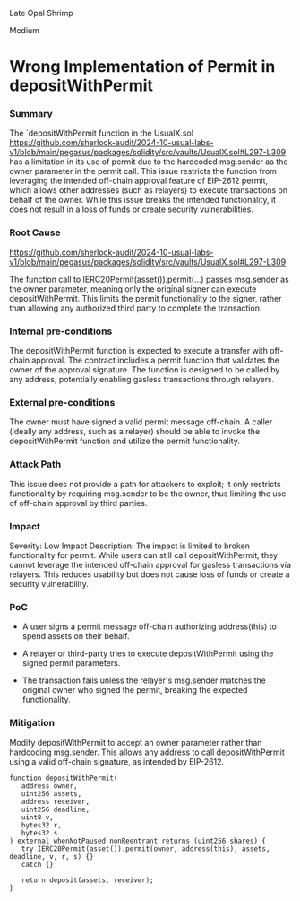 Late Opal Shrimp

Medium

# Wrong Implementation of Permit in depositWithPermit

### Summary

The `depositWithPermit function in the UsualX.sol
https://github.com/sherlock-audit/2024-10-usual-labs-v1/blob/main/pegasus/packages/solidity/src/vaults/UsualX.sol#L297-L309
 has a limitation in its use of permit due to the hardcoded msg.sender as the owner parameter in the permit call. This issue restricts the function from leveraging the intended off-chain approval feature of EIP-2612 permit, which allows other addresses (such as relayers) to execute transactions on behalf of the owner. While this issue breaks the intended functionality, it does not result in a loss of funds or create security vulnerabilities.

### Root Cause

https://github.com/sherlock-audit/2024-10-usual-labs-v1/blob/main/pegasus/packages/solidity/src/vaults/UsualX.sol#L297-L309

The function call to IERC20Permit(asset()).permit(...) passes msg.sender as the owner parameter, meaning only the original signer can execute depositWithPermit. This limits the permit functionality to the signer, rather than allowing any authorized third party to complete the transaction.

### Internal pre-conditions

The depositWithPermit function is expected to execute a transfer with off-chain approval.
The contract includes a permit function that validates the owner of the approval signature.
The function is designed to be called by any address, potentially enabling gasless transactions through relayers.

### External pre-conditions

The owner must have signed a valid permit message off-chain.
A caller (ideally any address, such as a relayer) should be able to invoke the depositWithPermit function and utilize the permit functionality.


### Attack Path

This issue does not provide a path for attackers to exploit; it only restricts functionality by requiring msg.sender to be the owner, thus limiting the use of off-chain approval by third parties.


### Impact

Severity: Low
Impact Description: The impact is limited to broken functionality for permit. While users can still call depositWithPermit, they cannot leverage the intended off-chain approval for gasless transactions via relayers. This reduces usability but does not cause loss of funds or create a security vulnerability.

### PoC

- A user signs a permit message off-chain authorizing address(this) to spend assets on their behalf.

- A relayer or third-party tries to execute depositWithPermit using the signed permit parameters.

- The transaction fails unless the relayer's msg.sender matches the original owner who signed the permit, breaking the expected functionality.


### Mitigation

 Modify depositWithPermit to accept an owner parameter rather than hardcoding msg.sender. This allows any address to call depositWithPermit using a valid off-chain signature, as intended by EIP-2612.
 
 ```solidity
function depositWithPermit(
    address owner,
    uint256 assets,
    address receiver,
    uint256 deadline,
    uint8 v,
    bytes32 r,
    bytes32 s
) external whenNotPaused nonReentrant returns (uint256 shares) {
    try IERC20Permit(asset()).permit(owner, address(this), assets, deadline, v, r, s) {} 
    catch {}

    return deposit(assets, receiver);
}

```